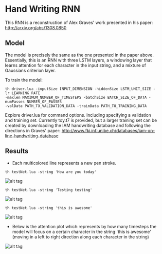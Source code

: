 # Hand Writing RNN

This RNN is a reconstruction of Alex Graves' work presented in his paper: http://arxiv.org/abs/1308.0850

## Model

The model is precisely the same as the one presented in the paper above. Essentially, this is an RNN with three
LSTM layers, a windowing layer that learns attention for each character in the input string, and a mixture of
Gaussians criterion layer.

To train the model:
```
th driver.lua -inputSize INPUT_DIMENSION -hiddenSize LSTM_UNIT_SIZE -lr LEARNING_RATE 
-maxlen MAXIMUM_NUMBER_OF_TIMESTEPS -batchSize BATCH_SIZE_OF_DATA -numPasses NUMBER_OF_PASSES
-valData PATH_TO_VALIDATION_DATA -trainData PATH_TO_TRAINING_DATA
```

Explore driver.lua for command options. Including specifying a validation and training set. Currently toy.t7 is provided, but a larger training set can be created by downloading the IAM handwriting database and following the directions in Graves' paper: http://www.fki.inf.unibe.ch/databases/iam-on-line-handwriting-database

## Results

* Each multicolored line represents a new pen stroke.

```
th testNet.lua -string 'How are you today'
```
![alt tag](https://github.com/jarmstrong2/handwritingnet/blob/master/samples/howareyoutoday.png)

```
th testNet.lua -string 'Testing testing'
```
![alt tag](https://github.com/jarmstrong2/handwritingnet/blob/master/samples/testingtesting.png)

```
th testNet.lua -string 'this is awesome'
```
![alt tag](https://github.com/jarmstrong2/handwritingnet/blob/master/samples/thisisawesome.png)

* Below is the attention plot which represents by how many timesteps the model will focus on a certain character in the string 'this is awesome' (moving in a left to right direction along each character in the string)

![alt tag](https://github.com/jarmstrong2/handwritingnet/blob/master/samples/thisisawesome_attention.png)
